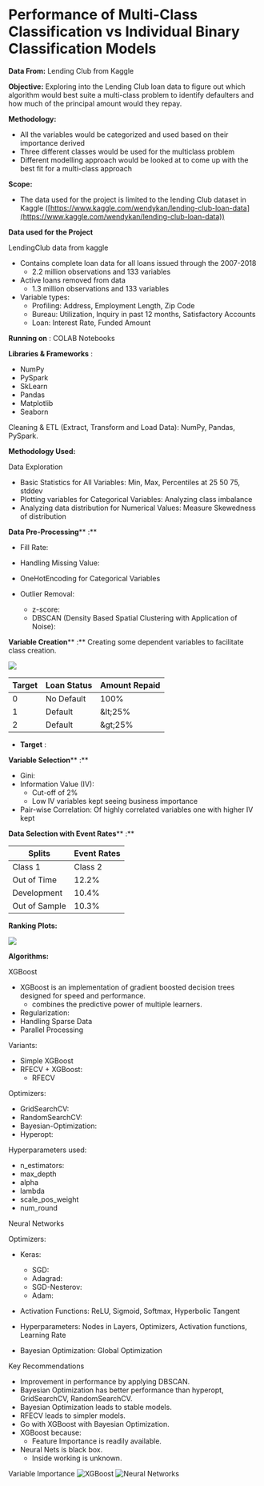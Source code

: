# **Performance of Multi-Class Classification vs Individual Binary Classification Models**

**Data From:** Lending Club from Kaggle

**Objective:** Exploring into the Lending Club loan data to figure out which algorithm would best suite a multi-class problem to identify defaulters and how much of the principal amount would they repay.

**Methodology:**

- All the variables would be categorized and used based on their importance derived
- Three different classes would be used for the multiclass problem
- Different modelling approach would be looked at to come up with the best fit for a multi-class approach

**Scope:**

- The data used for the project is limited to the lending Club dataset in Kaggle ([https://www.kaggle.com/wendykan/lending-club-loan-data](https://www.kaggle.com/wendykan/lending-club-loan-data))

**Data used for the Project**

LendingClub data from kaggle

- Contains complete loan data for all loans issued through the 2007-2018
  - 2.2 million observations and 133 variables
- Active loans removed from data
  - 1.3 million observations and 133 variables
- Variable types:
  - Profiling: Address, Employment Length, Zip Code
  - Bureau: Utilization, Inquiry in past 12 months, Satisfactory Accounts
  - Loan: Interest Rate, Funded Amount

**Running on** : COLAB Notebooks

**Libraries &amp; Frameworks** :
- NumPy
- PySpark
- SkLearn
- Pandas
- Matplotlib
- Seaborn

Cleaning &amp; ETL (Extract, Transform and Load Data): NumPy, Pandas, PySpark.

**Methodology Used:**

Data Exploration

- Basic Statistics for All Variables: Min, Max, Percentiles at 25 50 75, stddev
- Plotting variables for Categorical Variables: Analyzing class imbalance
- Analyzing data distribution for Numerical Values: Measure Skewedness of distribution

**Data Pre-Processing**** :**

- Fill Rate:

- Handling Missing Value:

- OneHotEncoding for Categorical Variables

- Outlier Removal:
  - z-score:
  - DBSCAN (Density Based Spatial Clustering with Application of Noise):

**Variable Creation**** :** Creating some dependent variables to facilitate class creation.

![](/images/Capture.png)

| **Target** | **Loan Status** | **Amount Repaid** |
| --- | --- | --- |
| 0 | No Default | 100% |
| 1 | Default | \&lt;25% |
| 2 | Default | \&gt;25% |


- **Target** :

**Variable Selection**** :**

- Gini:
- Information Value (IV):
  - Cut-off of 2%
  - Low IV variables kept seeing business importance
- Pair-wise Correlation: Of highly correlated variables one with higher IV kept

**Data Selection with Event Rates**** :**

| **Splits** | Event Rates |
| --- | --- |
| Class 1 | Class 2 |
| Out of Time | 12.2% | 14.2% |
| Development | 10.4% | 10.6% |
| Out of Sample | 10.3% | 10.6% |

**Ranking Plots:**

![](/images/Picture1.png)

**Algorithms:**

XGBoost

- XGBoost is an implementation of gradient boosted decision trees designed for speed and performance.
  - combines the predictive power of multiple learners.
- Regularization:
- Handling Sparse Data
- Parallel Processing

Variants:

- Simple XGBoost
- RFECV + XGBoost:
  - RFECV

Optimizers:

- GridSearchCV:
- RandomSearchCV:
- Bayesian-Optimization:
- Hyperopt:

Hyperparameters used:

- n\_estimators:
- max\_depth
- alpha
- lambda
- scale\_pos\_weight
- num\_round

Neural Networks

Optimizers:

- Keras:
  - SGD:
  - Adagrad:
  - SGD-Nesterov:
  - Adam:
- Activation Functions: ReLU, Sigmoid, Softmax, Hyperbolic Tangent
- Hyperparameters: Nodes in Layers, Optimizers, Activation functions, Learning Rate

- Bayesian Optimization: Global Optimization

Key Recommendations

- Improvement in performance by applying DBSCAN.
- Bayesian Optimization has better performance than hyperopt, GridSearchCV, RandomSearchCV.
- Bayesian Optimization leads to stable models.
- RFECV leads to simpler models.
- Go with XGBoost with Bayesian Optimization.
- XGBoost because:
  - Feature Importance is readily available.
- Neural Nets is black box.
  - Inside working is unknown.
  
Variable Importance
![XGBoost](/images/Picture2.png)
![Neural Networks](/images/Picture3.png)

